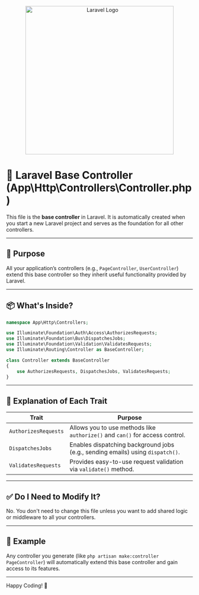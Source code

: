 <p align="center"><a href="https://laravel.com" target="_blank"><img src="https://raw.githubusercontent.com/laravel/art/master/logo-lockup/5%20SVG/2%20CMYK/1%20Full%20Color/laravel-logolockup-cmyk-red.svg" width="400" alt="Laravel Logo"></a></p>

# 🧱 Laravel Base Controller (App\Http\Controllers\Controller.php)

This file is the **base controller** in Laravel. It is automatically created when you start a new Laravel project and serves as the foundation for all other controllers.

---

## 📌 Purpose

All your application’s controllers (e.g., `PageController`, `UserController`) extend this base controller so they inherit useful functionality provided by Laravel.

---

## 📦 What's Inside?

```php
namespace App\Http\Controllers;

use Illuminate\Foundation\Auth\Access\AuthorizesRequests;
use Illuminate\Foundation\Bus\DispatchesJobs;
use Illuminate\Foundation\Validation\ValidatesRequests;
use Illuminate\Routing\Controller as BaseController;

class Controller extends BaseController
{
    use AuthorizesRequests, DispatchesJobs, ValidatesRequests;
}
```

---

## 🧠 Explanation of Each Trait

| Trait | Purpose |
|-------|---------|
| `AuthorizesRequests` | Allows you to use methods like `authorize()` and `can()` for access control. |
| `DispatchesJobs` | Enables dispatching background jobs (e.g., sending emails) using `dispatch()`. |
| `ValidatesRequests` | Provides easy-to-use request validation via `validate()` method. |

---

## ✅ Do I Need to Modify It?

No. You don't need to change this file unless you want to add shared logic or middleware to all your controllers.

---

## 🧪 Example

Any controller you generate (like `php artisan make:controller PageController`) will automatically extend this base controller and gain access to its features.

---

Happy Coding! 🚀
